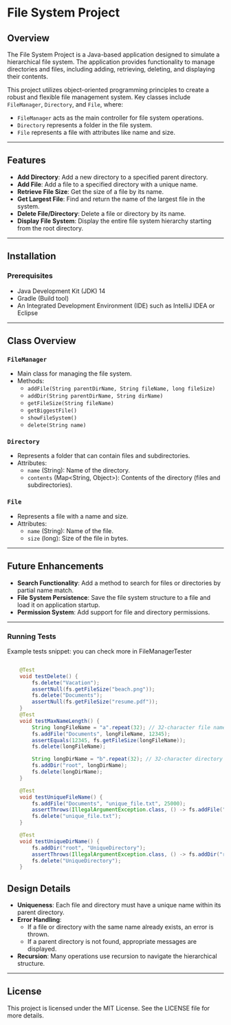 # File System Project

## Overview
The File System Project is a Java-based application designed to simulate a hierarchical file system. The application provides functionality to manage directories and files, including adding, retrieving, deleting, and displaying their contents.

This project utilizes object-oriented programming principles to create a robust and flexible file management system. Key classes include `FileManager`, `Directory`, and `File`, where:
- `FileManager` acts as the main controller for file system operations.
- `Directory` represents a folder in the file system.
- `File` represents a file with attributes like name and size.

---

## Features
- **Add Directory**: Add a new directory to a specified parent directory.
- **Add File**: Add a file to a specified directory with a unique name.
- **Retrieve File Size**: Get the size of a file by its name.
- **Get Largest File**: Find and return the name of the largest file in the system.
- **Delete File/Directory**: Delete a file or directory by its name.
- **Display File System**: Display the entire file system hierarchy starting from the root directory.

---

## Installation
### Prerequisites
- Java Development Kit (JDK) 14
- Gradle (Build tool)
- An Integrated Development Environment (IDE) such as IntelliJ IDEA or Eclipse
---


## Class Overview
### `FileManager`
- Main class for managing the file system.
- Methods:
  - `addFile(String parentDirName, String fileName, long fileSize)`
  - `addDir(String parentDirName, String dirName)`
  - `getFileSize(String fileName)`
  - `getBiggestFile()`
  - `showFileSystem()`
  - `delete(String name)`

### `Directory`
- Represents a folder that can contain files and subdirectories.
- Attributes:
  - `name` (String): Name of the directory.
  - `contents` (Map<String, Object>): Contents of the directory (files and subdirectories).

### `File`
- Represents a file with a name and size.
- Attributes:
  - `name` (String): Name of the file.
  - `size` (long): Size of the file in bytes.

---

## Future Enhancements
- **Search Functionality**: Add a method to search for files or directories by partial name match.
- **File System Persistence**: Save the file system structure to a file and load it on application startup.
- **Permission System**: Add support for file and directory permissions.

---
### Running Tests

Example tests snippet: 
you can check more in FileManagerTester
```java

    @Test
    void testDelete() {
        fs.delete("Vacation");
        assertNull(fs.getFileSize("beach.png"));
        fs.delete("Documents");
        assertNull(fs.getFileSize("resume.pdf"));
    }
    @Test
    void testMaxNameLength() {
        String longFileName = "a".repeat(32); // 32-character file name
        fs.addFile("Documents", longFileName, 12345);
        assertEquals(12345, fs.getFileSize(longFileName));
        fs.delete(longFileName);

        String longDirName = "b".repeat(32); // 32-character directory name
        fs.addDir("root", longDirName);
        fs.delete(longDirName);
    }

    @Test
    void testUniqueFileName() {
        fs.addFile("Documents", "unique_file.txt", 25000);
        assertThrows(IllegalArgumentException.class, () -> fs.addFile("Documents", "unique_file.txt", 5000));
        fs.delete("unique_file.txt");
    }

    @Test
    void testUniqueDirName() {
        fs.addDir("root", "UniqueDirectory");
        assertThrows(IllegalArgumentException.class, () -> fs.addDir("root", "UniqueDirectory"));
        fs.delete("UniqueDirectory");
    }
```

## Design Details
- **Uniqueness**: Each file and directory must have a unique name within its parent directory.
- **Error Handling**:
  - If a file or directory with the same name already exists, an error is thrown.
  - If a parent directory is not found, appropriate messages are displayed.
- **Recursion**: Many operations use recursion to navigate the hierarchical structure.

---


## License
This project is licensed under the MIT License. See the LICENSE file for more details.

